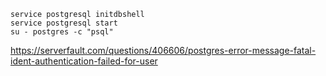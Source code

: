 ```
service postgresql initdbshell
service postgresql start
su - postgres -c "psql"
```

https://serverfault.com/questions/406606/postgres-error-message-fatal-ident-authentication-failed-for-user
